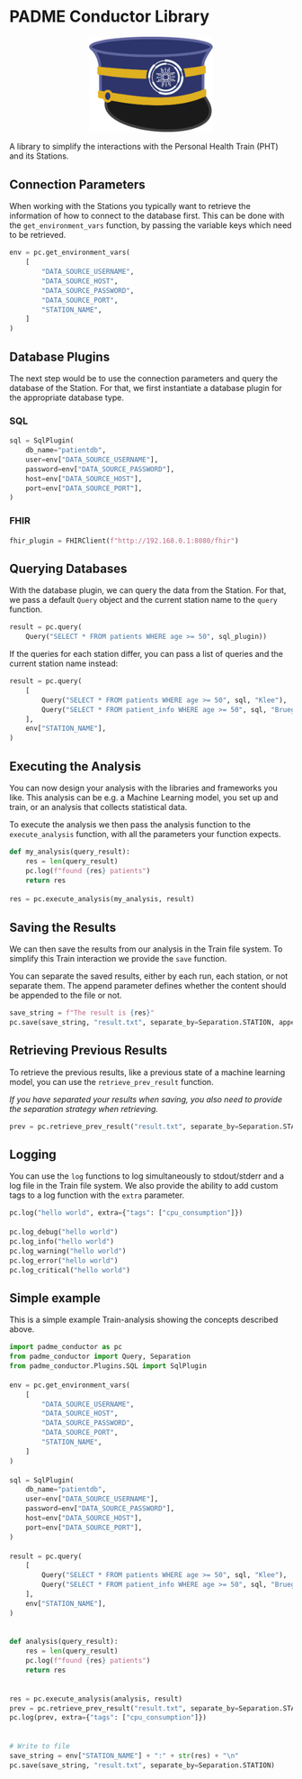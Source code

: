# PADME Conductor Library

<p align="center">
    <img src="./logo.svg" width=220>
</p>

A library to simplify the interactions with the Personal Health Train (PHT) and its Stations.


## Connection Parameters

When working with the Stations you typically want to retrieve the information of how to connect to the database first.
This can be done with the `get_environment_vars` function, by passing the variable keys which need to be retrieved.

```python
env = pc.get_environment_vars(
    [
        "DATA_SOURCE_USERNAME",
        "DATA_SOURCE_HOST",
        "DATA_SOURCE_PASSWORD",
        "DATA_SOURCE_PORT",
        "STATION_NAME",
    ]
)
```

## Database Plugins

The next step would be to use the connection parameters and query the database of the Station.
For that, we first instantiate a database plugin for the appropriate database type.

### SQL

```python
sql = SqlPlugin(
    db_name="patientdb",
    user=env["DATA_SOURCE_USERNAME"],
    password=env["DATA_SOURCE_PASSWORD"],
    host=env["DATA_SOURCE_HOST"],
    port=env["DATA_SOURCE_PORT"],
)
```

### FHIR

```python
fhir_plugin = FHIRClient(f"http://192.168.0.1:8080/fhir")
```


## Querying Databases

With the database plugin, we can query the data from the Station.
For that, we pass a default `Query` object and the current station name to the `query` function.

```python
result = pc.query(
    Query("SELECT * FROM patients WHERE age >= 50", sql_plugin))
```

If the queries for each station differ, you can pass a list of queries and the current station name instead:

```python
result = pc.query(
    [
        Query("SELECT * FROM patients WHERE age >= 50", sql, "Klee"),
        Query("SELECT * FROM patient_info WHERE age >= 50", sql, "Bruegel"),
    ],
    env["STATION_NAME"],
)
```

## Executing the Analysis

You can now design your analysis with the libraries and frameworks you like.
This analysis can be e.g. a Machine Learning model, you set up and train, or an analysis that collects statistical data.

To execute the analysis we then pass the analysis function to the `execute_analysis` function, with all the parameters your function expects.

```python
def my_analysis(query_result):
    res = len(query_result)
    pc.log(f"found {res} patients")
    return res

res = pc.execute_analysis(my_analysis, result)
```

## Saving the Results

We can then save the results from our analysis in the Train file system.
To simplify this Train interaction we provide the `save` function.

You can separate the saved results, either by each run, each station, or not separate them.
The append parameter defines whether the content should be appended to the file or not.


```python
save_string = f"The result is {res}"
pc.save(save_string, "result.txt", separate_by=Separation.STATION, append=True)
```

## Retrieving Previous Results

To retrieve the previous results, like a previous state of a machine learning model, you can use the `retrieve_prev_result` function.

*If you have separated your results when saving, you also need to provide the separation strategy when retrieving.*

```python
prev = pc.retrieve_prev_result("result.txt", separate_by=Separation.STATION)
```

## Logging

You can use the `log` functions to log simultaneously to stdout/stderr and a log file in the Train file system.
We also provide the ability to add custom tags to a log function with the `extra` parameter.

```python
pc.log("hello world", extra={"tags": ["cpu_consumption"]})

pc.log_debug("hello world")
pc.log_info("hello world")
pc.log_warning("hello world")
pc.log_error("hello world")
pc.log_critical("hello world")
```


## Simple example

This is a simple example Train-analysis showing the concepts described above.

```python
import padme_conductor as pc
from padme_conductor import Query, Separation
from padme_conductor.Plugins.SQL import SqlPlugin

env = pc.get_environment_vars(
    [
        "DATA_SOURCE_USERNAME",
        "DATA_SOURCE_HOST",
        "DATA_SOURCE_PASSWORD",
        "DATA_SOURCE_PORT",
        "STATION_NAME",
    ]
)

sql = SqlPlugin(
    db_name="patientdb",
    user=env["DATA_SOURCE_USERNAME"],
    password=env["DATA_SOURCE_PASSWORD"],
    host=env["DATA_SOURCE_HOST"],
    port=env["DATA_SOURCE_PORT"],
)

result = pc.query(
    [
        Query("SELECT * FROM patients WHERE age >= 50", sql, "Klee"),
        Query("SELECT * FROM patient_info WHERE age >= 50", sql, "Bruegel"),
    ],
    env["STATION_NAME"],
)


def analysis(query_result):
    res = len(query_result)
    pc.log(f"found {res} patients")
    return res


res = pc.execute_analysis(analysis, result)
prev = pc.retrieve_prev_result("result.txt", separate_by=Separation.STATION)
pc.log(prev, extra={"tags": ["cpu_consumption"]})


# Write to file
save_string = env["STATION_NAME"] + ":" + str(res) + "\n"
pc.save(save_string, "result.txt", separate_by=Separation.STATION)

```
